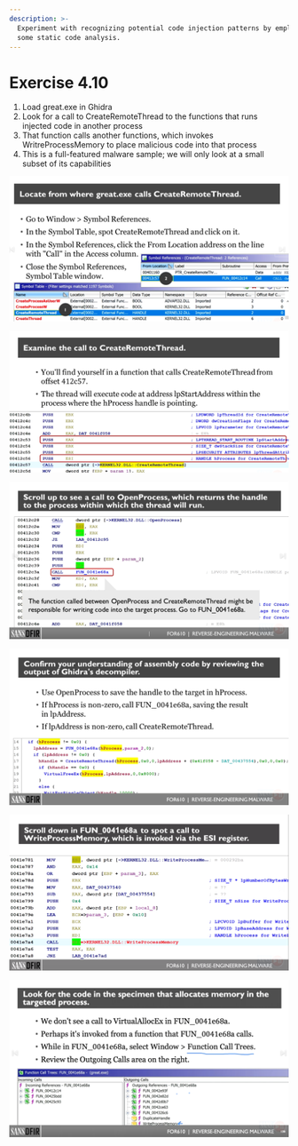 ```yaml
---
description: >-
  Experiment with recognizing potential code injection patterns by employing
  some static code analysis.
---
```


# Exercise 4.10



1. Load great.exe in Ghidra
2. Look for a call to CreateRemoteThread to the functions that runs injected code in another process
3. That function calls another functions, which invokes WritreProcessMemory to place malicious code into that process
4. This is a full-featured malware sample; we will only look at a small subset of its capabilities



![](<../../../.gitbook/assets/image (2) (1) (1) (1) (1).png>)

![](<../../../.gitbook/assets/image (3) (1) (1) (1) (1).png>)

![](<../../../.gitbook/assets/image (4) (1) (1) (1).png>)

![](<../../../.gitbook/assets/image (5) (1) (1) (1).png>)

![](<../../../.gitbook/assets/image (6) (1) (1).png>)

![](<../../../.gitbook/assets/image (7) (1).png>)

